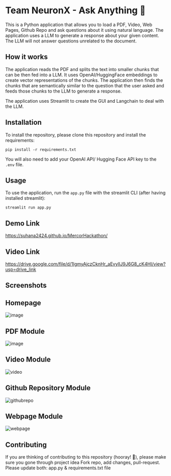 # Team NeuronX - Ask Anything 💬

This is a Python application that allows you to load a PDF, Video, Web Pages, Github Repo and ask questions about it using natural language. The application uses a LLM to generate a response about your given content. The LLM will not answer questions unrelated to the document.

## How it works

The application reads the PDF and splits the text into smaller chunks that can be then fed into a LLM. It uses OpenAI/HuggingFace embeddings to create vector representations of the chunks. The application then finds the chunks that are semantically similar to the question that the user asked and feeds those chunks to the LLM to generate a response.

The application uses Streamlit to create the GUI and Langchain to deal with the LLM.


## Installation

To install the repository, please clone this repository and install the requirements:

```
pip install -r requirements.txt
```

You will also need to add your OpenAI API/ Hugging Face API  key to the `.env` file.

## Usage

To use the application, run the `app.py` file with the streamlit CLI (after having installed streamlit): 

```
streamlit run app.py
```
## Demo Link
https://suhana2424.github.io/MercorHackathon/

## Video Link
https://drive.google.com/file/d/1IgmyAjczCknHr_aEvylIJ9J6G8_cK4HI/view?usp=drive_link

## Screenshots

## Homepage

![image](https://github.com/Kar2410/MercorHackathon.github.io/assets/89201634/029d7800-8272-403b-8e4b-bb0d5c2209c5)

## PDF Module

![image](https://github.com/Kar2410/MercorHackathon.github.io/assets/89201634/d2973c57-ed4d-4a90-a0ca-e0596a68272d)

## Video Module

![video](https://github.com/Kar2410/MercorHackathon.github.io/assets/89201634/95f5f75b-fec0-4521-8af6-e99ad6ee98bb)

## Github Repository Module

![githubrepo](https://github.com/Kar2410/MercorHackathon.github.io/assets/89201634/5c22cf22-6c77-43e9-8d96-05a92b3e41b3)

## Webpage Module

![webpage](https://github.com/Kar2410/MercorHackathon.github.io/assets/89201634/6d9bd6bd-8012-4518-b45c-3edc0df6438d)

## Contributing

If you are thinking of contributing to this repository (hooray! 🎉), please make sure you gone through project idea
Fork repo, add changes, pull-request. Please update both: app.py & requirements.txt file





